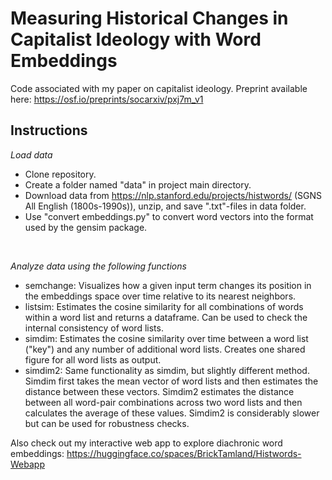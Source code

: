 Measuring Historical Changes in Capitalist Ideology with Word Embeddings
=================
Code associated with my paper on capitalist ideology. Preprint available here: https://osf.io/preprints/socarxiv/pxj7m_v1

## Instructions
<i>Load data</i>
<br/>
 * Clone repository.
 * Create a folder named "data" in project main directory.<br/>
 * Download data from https://nlp.stanford.edu/projects/histwords/ (SGNS All English (1800s-1990s)), unzip, and save ".txt"-files in data folder.<br/>
 * Use "convert embeddings.py" to convert word vectors into the format used by the gensim package.<br/>
 <br/>

<i>Analyze data using the following functions</i>
<br/>
 * semchange: Visualizes how a given input term changes its position in the embeddings space over time relative to its nearest neighbors.<br/>
 * listsim: Estimates the cosine similarity for all combinations of words within a word list and returns a dataframe. Can be used to check the internal consistency of word lists.<br/>
 * simdim: Estimates the cosine similarity over time between a word list ("key") and any number of additional word lists. Creates one shared figure for all word lists as output.<br/>
 * simdim2: Same functionality as simdim, but slightly different method. Simdim first takes the mean vector of word lists and then estimates the distance between these vectors. Simdim2 estimates the distance between all word-pair combinations across two word lists and then calculates the average of these values. Simdim2 is considerably slower but can be used for robustness checks.<br/>

Also check out my interactive web app to explore diachronic word embeddings: https://huggingface.co/spaces/BrickTamland/Histwords-Webapp
